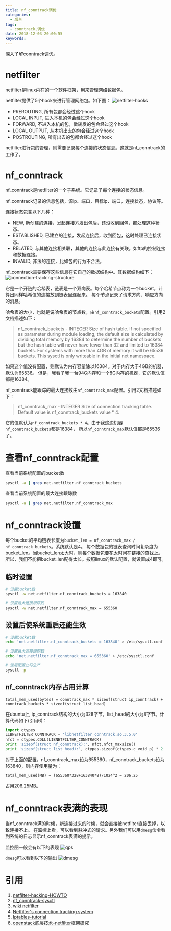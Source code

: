 ```yaml
---
title: nf_conntrack调优
categories:
  - 后台
tags:
  - conntrack,调优
date: 2018-12-03 20:00:55
keywords:
---
```


深入了解conntrack调优。
<!-- more -->
# netfilter
netfilter是linux内在的一个软件框架，用来管理网络数据包。

netfilter提供了5个hook来进行管理网络包。如下图：
![netfilter-hooks](https://tenfy.cn/picture/netfilter-hooks.png)

- PREROUTING, 所有包都会经过这个hook
- LOCAL INPUT, 进入本机的包会经过这个hook
- FORWARD, 不进入本机的包，做转发的包会经过这个hook
- LOCAL OUTPUT, 从本机出去的包会经过这个hook
- POSTROUTING, 所有出去的包都会经过这个hook

netfilter进行包的管理，则需要记录每个连接的状态信息。这就是nf_conntrack的工作了。

# nf_conntrack
nf_conntrack是netfilter的一个子系统。它记录了每个连接的状态信息。

nf_conntrack记录的信息包括，源ip、端口，目标ip、端口，连接状态，协议等。

连接状态包含以下几种：
- NEW, 新创建的连接，发起连接方发出包后，还没收到回包，都处理这种状态。
- ESTABLISHED, 已建立的连接，发起连接后，收到回包，这时处理已连接状态。
- RELATED, 与其他连接相关联，其他的连接与此连接有关联。如ftp的控制连接和数据连接。
- INVALID, 非法的连接，比如包的行为不合法。

nf_conntrack需要保存这些信息在它自己的数据结构中。其数据结构如下：
![connection-tracking-structure](https://tenfy.cn/picture/connection-tracking-structure.png)

它是一个开链的哈希表，链表是一个双向表。每个哈希节点称为一个bucket，计算出同样哈希值的连接放到链表里连起来。
每个节点记录了请求方向、响应方向的消息。

哈希表的大小，也就是说哈希表的节点数，由`nf_conntrack_buckets`配置。引用2文档描述如下：
>nf_conntrack_buckets - INTEGER
>	Size of hash table. If not specified as parameter during module
>	loading, the default size is calculated by dividing total memory
>	by 16384 to determine the number of buckets but the hash table will
>	never have fewer than 32 and limited to 16384 buckets. For systems
>	with more than 4GB of memory it will be 65536 buckets.
>	This sysctl is only writeable in the initial net namespace.

如果这个值没有配置，则默认为内存容量除以16384。对于内存大于4GB的机器，默认为65536。
但是，我看了我一台94G内存和一个8G内存的机器，它的默认值都是16384。

nf_conntrack能跟踪的最大连接数由`nf_conntrack_max`配置。引用2文档描述如下：
>nf_conntrack_max - INTEGER
>   Size of connection tracking table.  Default value is
>   nf_conntrack_buckets value * 4.

它的值默认为`nf_conntrack_buckets * 4`。由于我这边机器`nf_conntrack_buckets`都是16384，
所以`nf_conntrack_max`默认值都是65536了。

# 查看nf_conntrack配置
查看当前系统配置的bucket数
```bash
sysctl -a | grep net.netfilter.nf_conntrack_buckets
```

查看当前系统配置的最大连接跟踪数
```bash
sysctl -a | grep net.netfilter.nf_conntrack_max
```

# nf_conntrack设置
每个bucket的平均链表长度为`bucket_len = nf_conntrack_max / nf_conntrack_buckets`。系统默认是4。
每个数据包的链表查询时间复杂度为bucket_len。当bucket_len太大时，则每个数据包要花太时间在链接的查找上。
所以，我们不能把bucket_len配得太长。按照linux的默认配置，就设置成4即可。

## 临时设置
```bash
# 设置bucket数
sysctl -w net.netfilter.nf_conntrack_buckets = 163840

# 设置最大连接跟踪数
sysctl -w net.netfilter.nf_conntrack_max = 655360
```

## 设置后使系统重启还能生效
```bash
# 设置bucket数
echo 'net.netfilter.nf_conntrack_buckets = 163840' > /etc/sysctl.conf

# 设置最大连接跟踪数
echo 'net.netfilter.nf_conntrack_max = 655360' > /etc/sysctl.conf

# 使用配置立马生产
sysctl -p
```

## nf_conntrack内存占用计算
```
total_mem_used(bytes) = conntrack_max * sizeof(struct ip_conntrack) + conntrack_buckets * sizeof(struct list_head)
```

在ubuntu上, ip_conntrack结构的大小为328字节，list_head的大小为8字节。计算代码如下(引用6)：
```py
import ctypes
LIBNETFILTER_CONNTRACK = 'libnetfilter_conntrack.so.3.5.0'
nfct = ctypes.CDLL(LIBNETFILTER_CONNTRACK)
print 'sizeof(struct nf_conntrack):', nfct.nfct_maxsize()
print 'sizeof(struct list_head):', ctypes.sizeof(ctypes.c_void_p) * 2
```

对于上面的配置，nf_conntrack_max设为655360，nf_conntrack_buckets设为163840，则内存使用量为：
```
total_mem_used(MB) = (655360*328+163840*8)/1024^2 = 206.25
```
占用206.25MB。


# nf_conntrack表满的表现
当nf_conntrack满的时候，新连接过来的时候，就会直接被netfilter直接丢掉，以致连接不上。
在监控上看，可以看到脉冲式的请求。另外我们可以用`dmesg`命令看到系统的日志显示nf_conntrack表满的提示。

监控图一般会有以下的表现
![qps](https://tenfy.cn/picture/conntrack_full_qps.png)

`dmesg`可以看到以下的输出
![dmesg](https://tenfy.cn/picture/dmesg_nf_conntrack_table_full.png)



# 引用
1. [netfilter-hacking-HOWTO](https://netfilter.org/documentation/HOWTO/netfilter-hacking-HOWTO.txt)
2. [nf_conntrack-sysctl](https://www.kernel.org/doc/Documentation/networking/nf_conntrack-sysctl.txt)  
3. [wiki netfilter](https://en.wikipedia.org/wiki/Netfilter)  
4. [Netfilter's connection tracking system](http://people.netfilter.org/pablo/docs/login.pdf)  
5. [Iptables-tutorial](https://www.frozentux.net/documents/iptables-tutorial/)
6. [openstack底层技术-netfilter框架研究](https://opengers.github.io/openstack/openstack-base-netfilter-framework-overview/)
